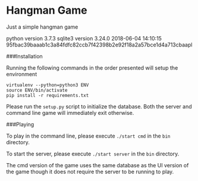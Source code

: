 Hangman Game
=====
Just a simple hangman game

python version 3.7.3
sqlite3 version 3.24.0 2018-06-04 14:10:15 95fbac39baaab1c3a84fdfc82ccb7f42398b2e92f18a2a57bce1d4a713cbaapl

###Installation

Running the following commands in the order presented will setup the environment

```
virtualenv --python=python3 ENV
source ENV/bin/activate
pip install -r requirements.txt
```

Please run the `setup.py` script to initialize the database. Both the server and command line game will immediately exit otherwise.

###Playing

To play in the command line, please execute `./start cmd` in the `bin` directory.

To start the server, please execute `./start server` in the `bin` directory.

The cmd version of the game uses the same database as the UI version of the game though it does not require the server to be running to play.